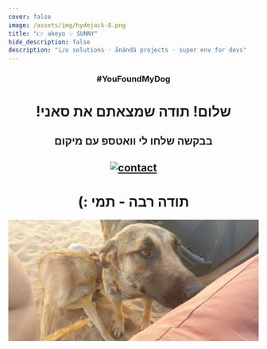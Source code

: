 ```yaml
---
cover: false
image: /assets/img/hydejack-8.png
title: "👉 akeyo 💡 SUNNY"
hide_description: false
description: "i/o solutions ◦ ånändâ projects ◦ super env for devs"
---
```

<div align="center">
  
### #YouFoundMyDog
# !שלום! תודה שמצאתם את <bold>סאני</bold>
## בבקשה שלחו לי וואטספ עם מיקום
## <a href="https://wa.me/972547932000?text=%D7%94%D7%99%D7%99%20%D7%AA%D7%9E%D7%99!%20%D7%9E%D7%A6%D7%90%D7%A0%D7%95%20%D7%A4%D7%94%20%D7%90%D7%AA%20%D7%A1%D7%90%D7%A0%D7%99%F0%9F%90%B6%0A%D7%9B%D7%91%D7%A8%20%D7%A9%D7%95%D7%9C%D7%97%D7%99%D7%9D%20%D7%9C%D7%9A%20%D7%9E%D7%99%D7%A7%D7%95%D7%9D%20%3A)" rel="צרו איתי קשר">![contact](https://www.gadgety.co.il/wp-content/themes/main/thumbs/com.whatsapp.png)</a>
# (: תודה רבה - תמי
![Sunny](/assets/img/Sunny.jpg)

</div>
